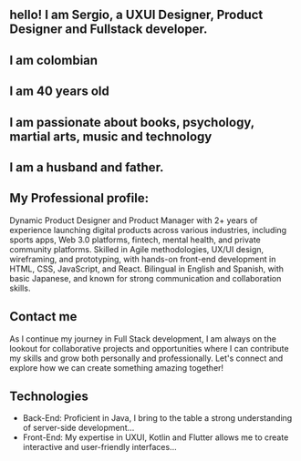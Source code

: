 ## hello! I am Sergio, a UXUI Designer, Product Designer and Fullstack developer.

## I am colombian

## I am 40 years old

## I am passionate about books, psychology, martial arts, music and technology

## I am a husband and father.

## My Professional profile:

Dynamic Product Designer and Product Manager with 2+ years of experience launching digital products across various
industries, including sports apps, Web 3.0 platforms, fintech, mental health, and private community platforms. Skilled in Agile
methodologies, UX/UI design, wireframing, and prototyping, with hands-on front-end development in HTML, CSS, JavaScript,
and React. Bilingual in English and Spanish, with basic Japanese, and known for strong communication and collaboration
skills.

## Contact me

As I continue my journey in Full Stack development, I am always on the lookout for collaborative projects and opportunities where I can contribute my skills and grow both personally and professionally. Let's connect and explore how we can create something amazing together!

## Technologies

- Back-End: Proficient in Java, I bring to the table a strong understanding of server-side development...
- Front-End: My expertise in UXUI, Kotlin and Flutter allows me to create interactive and user-friendly interfaces...
